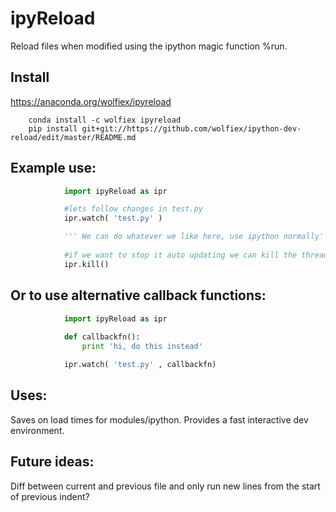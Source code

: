 # ipyReload

Reload files when modified using the ipython magic function %run.


## Install 
https://anaconda.org/wolfiex/ipyreload

		conda install -c wolfiex ipyreload		
		pip install git+git://https://github.com/wolfiex/ipython-dev-reload/edit/master/README.md


## Example use:

```python
			import ipyReload as ipr

			#lets follow changes in test.py
			ipr.watch( 'test.py' )

			''' We can do whatever we like here, use ipython normally'''
			
			#if we want to stop it auto updating we can kill the thread
			ipr.kill()
```

## Or to use alternative callback functions:



```python
			import ipyReload as ipr
		
			def callbackfn():
				print 'hi, do this instead'

			ipr.watch( 'test.py' , callbackfn)


```






## Uses: 

Saves on load times for modules/ipython. Provides a fast interactive dev environment.

## Future ideas:

Diff between current and previous file and only run new lines from the start of previous indent?
